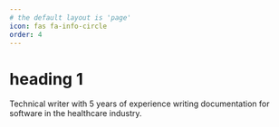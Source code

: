 ```yaml
---
# the default layout is 'page'
icon: fas fa-info-circle
order: 4
---
```

# heading 1
Technical writer with 5 years of experience writing documentation for software in the healthcare industry.
